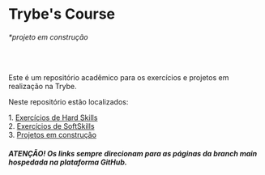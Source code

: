 <h1> Trybe's Course</h1><h6>*projeto em construção</h6><br>
<p>Este é um repositório acadêmico para os exercícios e projetos em realização na Trybe.</ p>

<p> Neste repositório estão localizados:</p>
<p> 
1. <a href="https://github.com/FaelCaporali/Trybe_git/tree/main/hard-exercicios">Exercícios de Hard Skills</a> <br /> 
2. <a href="https://github.com/FaelCaporali/Trybe_git/tree/main/soft-exercicios">Exercícios de SoftSkills</a> <br />
3. <a href="https://github.com/FaelCaporali/Trybe_git/tree/main/projetos">Projetos em construção</a> <br />
</p>
<h5><p>ATENÇÃO! Os links sempre direcionam para as páginas da branch main hospedada na plataforma GitHub.
